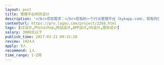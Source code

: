 ```yaml
---                
layout: post       
title: 管理平台网页设计           
description: '</br>项目需求：</br>现有的一个行业管理平台（kykapp.com），现有的页面都是菜单加表格的形式，大概页面20页，预算2000元，界面老套，古板，不时尚。</br>打算重新做一下界面设计，包括微信端登陆的界面。</br>要求简洁、清新，有时代气息，模块化展示。</br>'     
contenturl: https://pro.lagou.com/project/2268.html      
tags: [UI设计,Photoshop,网站设计,APP设计,H5设计,图标设计]            
salary: 3000元以下          
publish_time: 2017-03-21 09:15:20         
review: 1924人                   
apply: 9人                   
recommend: 1人                   
time_range: 1-2周              
---                 
```

